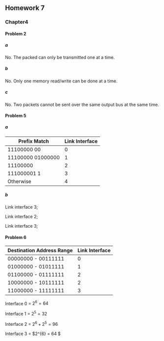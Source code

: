 ## Homework 7

### Chapter4

#### Problem 2

##### a

No. The packed can only be transmitted one at a time.

##### b

No. Only one memory read/write can be done at a time.

##### c

No. Two packets cannot be sent over the same output bus at the same time.

#### Problem 5

##### a

| Prefix Match      | Link Interface |
| ----------------- | -------------- |
| 11100000 00       | 0              |
| 11100000 01000000 | 1              |
| 11100000          | 2              |
| 111000001 1       | 3              |
| Otherwise         | 4              |

##### b

Link interface 3;

Link interface 2;

Link interface 3;

#### Problem 6

| Destination Address Range | Link Interface |
| ------------------------- | -------------- |
| 00000000 - 00111111       | 0              |
| 01000000 - 01011111       | 1              |
| 01100000 - 01111111       | 2              |
| 10000000 - 10111111       | 2              |
| 11000000 - 11111111       | 3              |

Interface 0 = $2^{6} = 64$

Interface 1 = $2^{5} = 32$

Interface 2 = $2^{6}+2^{5} = 96$

Interface 3 = $2^{6} = 64 $